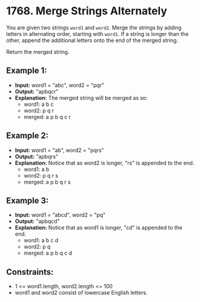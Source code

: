 # 1768. Merge Strings Alternately

You are given two strings `word1` and `word2`. Merge the strings by adding letters in alternating order, starting with `word1`. If a string is longer than the other, append the additional letters onto the end of the merged string.

Return the merged string.

## Example 1:

- **Input:** word1 = "abc", word2 = "pqr"
- **Output:** "apbqcr"
- **Explanation:** The merged string will be merged as so:
    - word1:  a   b   c
    - word2:    p   q   r
    - merged: a p b q c r

## Example 2:

- **Input:** word1 = "ab", word2 = "pqrs"
- **Output:** "apbqrs"
- **Explanation:** Notice that as word2 is longer, "rs" is appended to the end.
    - word1:  a   b 
    - word2:    p   q   r   s
    - merged: a p b q   r   s

## Example 3:

- **Input:** word1 = "abcd", word2 = "pq"
- **Output:** "apbqcd"
- **Explanation:** Notice that as word1 is longer, "cd" is appended to the end.
    - word1:  a   b   c   d
    - word2:    p   q 
    - merged: a p b q c   d
 

## Constraints:

- 1 <= word1.length, word2.length <= 100
- word1 and word2 consist of lowercase English letters.